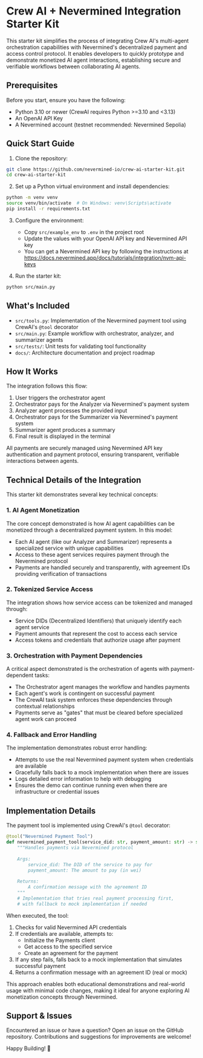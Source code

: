 # Crew AI + Nevermined Integration Starter Kit

This starter kit simplifies the process of integrating Crew AI's multi-agent orchestration capabilities with Nevermined's decentralized payment and access control protocol. It enables developers to quickly prototype and demonstrate monetized AI agent interactions, establishing secure and verifiable workflows between collaborating AI agents.

## Prerequisites

Before you start, ensure you have the following:
- Python 3.10 or newer (CrewAI requires Python >=3.10 and <3.13)
- An OpenAI API Key
- A Nevermined account (testnet recommended: Nevermined Sepolia)

## Quick Start Guide

1. Clone the repository:
```bash
git clone https://github.com/nevermined-io/crew-ai-starter-kit.git
cd crew-ai-starter-kit
```

2. Set up a Python virtual environment and install dependencies:
```bash
python -m venv venv
source venv/bin/activate  # On Windows: venv\Scripts\activate
pip install -r requirements.txt
```

3. Configure the environment:
   - Copy `src/example_env` to `.env` in the project root
   - Update the values with your OpenAI API key and Nevermined API key
   - You can get a Nevermined API key by following the instructions at https://docs.nevermined.app/docs/tutorials/integration/nvm-api-keys

4. Run the starter kit:
```bash
python src/main.py
```

## What's Included

- `src/tools.py`: Implementation of the Nevermined payment tool using CrewAI's `@tool` decorator
- `src/main.py`: Example workflow with orchestrator, analyzer, and summarizer agents
- `src/tests/`: Unit tests for validating tool functionality
- `docs/`: Architecture documentation and project roadmap

## How It Works

The integration follows this flow:
1. User triggers the orchestrator agent
2. Orchestrator pays for the Analyzer via Nevermined's payment system
3. Analyzer agent processes the provided input
4. Orchestrator pays for the Summarizer via Nevermined's payment system
5. Summarizer agent produces a summary
6. Final result is displayed in the terminal

All payments are securely managed using Nevermined API key authentication and payment protocol, ensuring transparent, verifiable interactions between agents.

## Technical Details of the Integration

This starter kit demonstrates several key technical concepts:

### 1. AI Agent Monetization

The core concept demonstrated is how AI agent capabilities can be monetized through a decentralized payment system. In this model:

- Each AI agent (like our Analyzer and Summarizer) represents a specialized service with unique capabilities
- Access to these agent services requires payment through the Nevermined protocol
- Payments are handled securely and transparently, with agreement IDs providing verification of transactions

### 2. Tokenized Service Access

The integration shows how service access can be tokenized and managed through:

- Service DIDs (Decentralized Identifiers) that uniquely identify each agent service
- Payment amounts that represent the cost to access each service
- Access tokens and credentials that authorize usage after payment

### 3. Orchestration with Payment Dependencies

A critical aspect demonstrated is the orchestration of agents with payment-dependent tasks:

- The Orchestrator agent manages the workflow and handles payments
- Each agent's work is contingent on successful payment
- The CrewAI task system enforces these dependencies through contextual relationships
- Payments serve as "gates" that must be cleared before specialized agent work can proceed

### 4. Fallback and Error Handling

The implementation demonstrates robust error handling:

- Attempts to use the real Nevermined payment system when credentials are available
- Gracefully falls back to a mock implementation when there are issues
- Logs detailed error information to help with debugging
- Ensures the demo can continue running even when there are infrastructure or credential issues

## Implementation Details

The payment tool is implemented using CrewAI's `@tool` decorator:

```python
@tool("Nevermined Payment Tool")
def nevermined_payment_tool(service_did: str, payment_amount: str) -> str:
    """Handles payments via Nevermined protocol
    
    Args:
        service_did: The DID of the service to pay for
        payment_amount: The amount to pay (in wei)
        
    Returns:
        A confirmation message with the agreement ID
    """
    # Implementation that tries real payment processing first,
    # with fallback to mock implementation if needed
```

When executed, the tool:

1. Checks for valid Nevermined API credentials
2. If credentials are available, attempts to:
   - Initialize the Payments client
   - Get access to the specified service
   - Create an agreement for the payment
3. If any step fails, falls back to a mock implementation that simulates successful payment
4. Returns a confirmation message with an agreement ID (real or mock)

This approach enables both educational demonstrations and real-world usage with minimal code changes, making it ideal for anyone exploring AI monetization concepts through Nevermined.

## Support & Issues

Encountered an issue or have a question? Open an issue on the GitHub repository. Contributions and suggestions for improvements are welcome!

Happy Building! 🎉